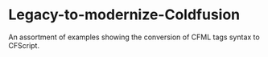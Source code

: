 # Legacy-to-modernize-Coldfusion
An assortment of examples showing the conversion of CFML tags syntax to CFScript.
